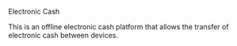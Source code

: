 Electronic Cash

This is an offline electronic cash platform that allows the transfer of electronic cash between devices.
